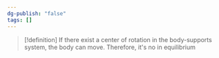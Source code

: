 ```yaml
---
dg-publish: "false"
tags: []
---
```

>[!definition]
>If there exist a center of rotation in the body-supports system, the body can move. Therefore, it's no in equilibrium

